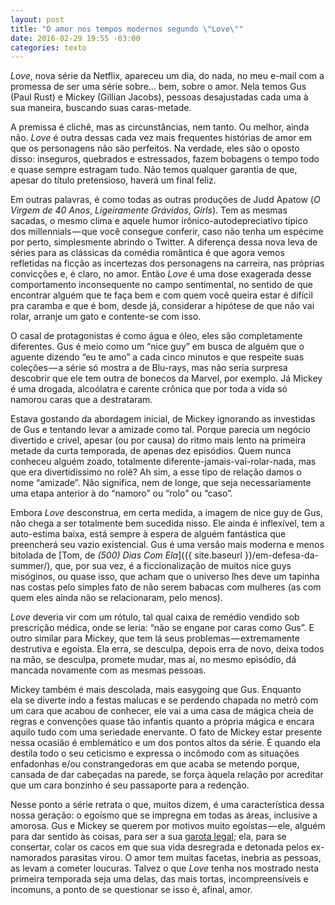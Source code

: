 ```yaml
---
layout: post
title: "O amor nos tempos modernos segundo \"Love\""
date: 2016-02-29 19:55 -03:00
categories: texto
---
```

_Love_, nova série da Netflix, apareceu um dia, do nada, no meu e-mail com a promessa de ser uma série sobre… bem, sobre o amor. Nela temos Gus (Paul Rust) e Mickey (Gillian Jacobs), pessoas desajustadas cada uma à sua maneira, buscando suas caras-metade.

A premissa é clichê, mas as circunstâncias, nem tanto. Ou melhor, ainda não. _Love_ é outra dessas cada vez mais frequentes histórias de amor em que os personagens não são perfeitos. Na verdade, eles são o oposto disso: inseguros, quebrados e estressados, fazem bobagens o tempo todo e quase sempre estragam tudo. Não temos qualquer garantia de que, apesar do título pretensioso, haverá um final feliz.

Em outras palavras, é como todas as outras produções de Judd Apatow (_O Virgem de 40 Anos_, _Ligeiramente Grávidos_, _Girls_). Tem as mesmas sacadas, o mesmo clima e aquele humor irônico-autodepreciativo típico dos millennials — que você consegue conferir, caso não tenha um espécime por perto, simplesmente abrindo o Twitter. A diferença dessa nova leva de séries para as clássicas da comédia romântica é que agora vemos refletidas na ficção as incertezas dos personagens na carreira, nas próprias convicções e, é claro, no amor. Então _Love_ é uma dose exagerada desse comportamento inconsequente no campo sentimental, no sentido de que encontrar alguém que te faça bem e com quem você queira estar é difícil pra caramba e que é bom, desde já, considerar a hipótese de que não vai rolar, arranje um gato e contente-se com isso.

O casal de protagonistas é como água e óleo, eles são completamente diferentes. Gus é meio como um “nice guy” em busca de alguém que o aguente dizendo “eu te amo” a cada cinco minutos e que respeite suas coleções — a série só mostra a de Blu-rays, mas não seria surpresa descobrir que ele tem outra de bonecos da Marvel, por exemplo. Já Mickey é uma drogada, alcoólatra e carente crônica que por toda a vida só namorou caras que a destrataram.

Estava gostando da abordagem inicial, de Mickey ignorando as investidas de Gus e tentando levar a amizade como tal. Porque parecia um negócio divertido e crível, apesar (ou por causa) do ritmo mais lento na primeira metade da curta temporada, de apenas dez episódios. Quem nunca conheceu alguém zoado, totalmente diferente-jamais-vai-rolar-nada, mas que era divertidíssimo no rolê? Ah sim, a esse tipo de relação damos o nome “amizade”. Não significa, nem de longe, que seja necessariamente uma etapa anterior à do “namoro” ou “rolo” ou “caso”.

Embora _Love_ desconstrua, em certa medida, a imagem de nice guy de Gus, não chega a ser totalmente bem sucedida nisso. Ele ainda é inflexível, tem a auto-estima baixa, está sempre à espera de alguém fantástica que preencherá seu vazio existencial. Gus é uma versão mais moderna e menos bitolada de [Tom, de _(500) Dias Com Ela_]({{ site.baseurl }}/em-defesa-da-summer/), que, por sua vez, é a ficcionalização de muitos nice guys misóginos, ou quase isso, que acham que o universo lhes deve um tapinha nas costas pelo simples fato de não serem babacas com mulheres (as com quem eles ainda não se relacionaram, pelo menos).

_Love_ deveria vir com um rótulo, tal qual caixa de remédio vendido sob prescrição médica, onde se leria: “não se engane por caras como Gus”. E outro similar para Mickey, que tem lá seus problemas — extremamente destrutiva e egoísta. Ela erra, se desculpa, depois erra de novo, deixa todos na mão, se desculpa, promete mudar, mas aí, no mesmo episódio, dá mancada novamente com as mesmas pessoas.

Mickey também é mais descolada, mais easygoing que Gus. Enquanto ela se diverte indo a festas malucas e se perdendo chapada no metrô com um cara que acabou de conhecer, ele vai a uma casa de mágica cheia de regras e convenções quase tão infantis quanto a própria mágica e encara aquilo tudo com uma seriedade enervante. O fato de Mickey estar presente nessa ocasião é emblemático e um dos pontos altos da série. É quando ela destila todo o seu ceticismo e expressa o incômodo com as situações enfadonhas e/ou constrangedoras em que acaba se metendo porque, cansada de dar cabeçadas na parede, se força àquela relação por acreditar que um cara bonzinho é seu passaporte para a redenção.

Nesse ponto a série retrata o que, muitos dizem, é uma característica dessa nossa geração: o egoísmo que se impregna em todas as áreas, inclusive a amorosa. Gus e Mickey se querem por motivos muito egoístas — ele, alguém para dar sentido às coisas, para ser a sua [garota legal](http://ghedin.tumblr.com/post/124368923110/os-homens-sempre-dizem-isso-como-o-elogio); ela, para se consertar, colar os cacos em que sua vida desregrada e detonada pelos ex-namorados parasitas virou. O amor tem muitas facetas, inebria as pessoas, as levam a cometer loucuras. Talvez o que _Love_ tenha nos mostrado nesta primeira temporada seja uma delas, das mais tortas, incompreensíveis e incomuns, a ponto de se questionar se isso é, afinal, amor.
